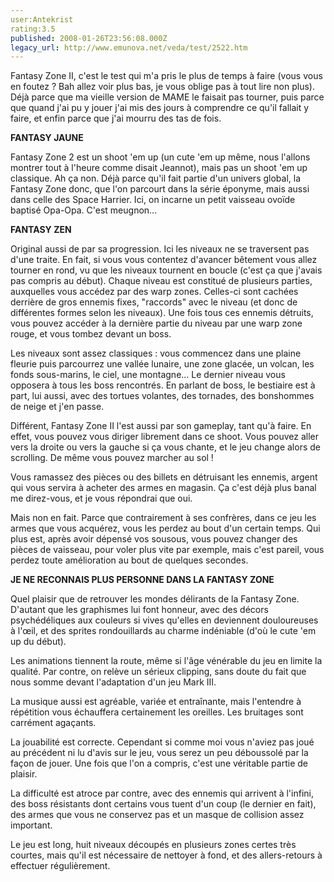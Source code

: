 ```yaml
---
user:Antekrist
rating:3.5
published: 2008-01-26T23:56:08.000Z
legacy_url: http://www.emunova.net/veda/test/2522.htm
---
```

Fantasy Zone II, c'est le test qui m'a pris le plus de temps à faire (vous vous en foutez ? Bah allez voir plus bas, je vous oblige pas à tout lire non plus). Déjà parce que ma vieille version de MAME le faisait pas tourner, puis parce que quand j'ai pu y jouer j'ai mis des jours à comprendre ce qu'il fallait y faire, et enfin parce que j'ai mourru des tas de fois.  

  

**FANTASY JAUNE**  

Fantasy Zone 2 est un shoot 'em up (un cute 'em up même, nous l'allons montrer tout à l'heure comme disait Jeannot), mais pas un shoot 'em up classique. Ah ça non. Déjà parce qu'il fait partie d'un univers global, la Fantasy Zone donc, que l'on parcourt dans la série éponyme, mais aussi dans celle des Space Harrier. Ici, on incarne un petit vaisseau ovoïde baptisé Opa-Opa. C'est meugnon...  

  

**FANTASY ZEN**  

Original aussi de par sa progression. Ici les niveaux ne se traversent pas d'une traite. En fait, si vous vous contentez d'avancer bêtement vous allez tourner en rond, vu que les niveaux tournent en boucle (c'est ça que j'avais pas compris au début). Chaque niveau est constitué de plusieurs parties, auxquelles vous accédez par des warp zones. Celles-ci sont cachées derrière de gros ennemis fixes, "raccords" avec le niveau (et donc de différentes formes selon les niveaux). Une fois tous ces ennemis détruits, vous pouvez accéder à la dernière partie du niveau par une warp zone rouge, et vous tombez devant un boss.  

Les niveaux sont assez classiques : vous commencez dans une plaine fleurie puis parcourrez une vallée lunaire, une zone glacée, un volcan, les fonds sous-marins, le ciel, une montagne... Le dernier niveau vous opposera à tous les boss rencontrés. En parlant de boss, le bestiaire est à part, lui aussi, avec des tortues volantes, des tornades, des bonshommes de neige et j'en passe.  

Différent, Fantasy Zone II l'est aussi par son gameplay, tant qu'à faire. En effet, vous pouvez vous diriger librement dans ce shoot. Vous pouvez aller vers la droite ou vers la gauche si ça vous chante, et le jeu change alors de scrolling. De même vous pouvez marcher au sol !  

Vous ramassez des pièces ou des billets en détruisant les ennemis, argent qui vous servira à acheter des armes en magasin. Ça c'est déjà plus banal me direz-vous, et je vous répondrai que oui.  

Mais non en fait. Parce que contrairement à ses confrères, dans ce jeu les armes que vous acquérez, vous les perdez au bout d'un certain temps. Qui plus est, après avoir dépensé vos sousous, vous pouvez changer des pièces de vaisseau, pour voler plus vite par exemple, mais c'est pareil, vous perdez toute amélioration au bout de quelques secondes.  

  

**JE NE RECONNAIS PLUS PERSONNE DANS LA FANTASY ZONE**  

Quel plaisir que de retrouver les mondes délirants de la Fantasy Zone. D'autant que les graphismes lui font honneur, avec des décors psychédéliques aux couleurs si vives qu'elles en deviennent douloureuses à l'œil, et des sprites rondouillards au charme indéniable (d'où le cute 'em up du début).  

Les animations tiennent la route, même si l'âge vénérable du jeu en limite la qualité. Par contre, on relève un sérieux clipping, sans doute du fait que nous somme devant l'adaptation d'un jeu Mark III.  

La musique aussi est agréable, variée et entraînante, mais l'entendre à répétition vous échauffera certainement les oreilles. Les bruitages sont carrément agaçants.  

La jouabilité est correcte. Cependant si comme moi vous n'aviez pas joué au précédent ni lu d'avis sur le jeu, vous serez un peu déboussolé par la façon de jouer. Une fois que l'on a compris, c'est une véritable partie de plaisir.  

La difficulté est atroce par contre, avec des ennemis qui arrivent à l'infini, des boss résistants dont certains vous tuent d'un coup (le dernier en fait), des armes que vous ne conservez pas et un masque de collision assez important.  

Le jeu est long, huit niveaux découpés en plusieurs zones certes très courtes, mais qu'il est nécessaire de nettoyer à fond, et des allers-retours à effectuer régulièrement.